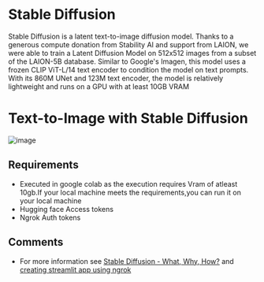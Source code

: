 # Stable Diffusion 
Stable Diffusion is a latent text-to-image diffusion model. Thanks to a generous compute donation from Stability AI and support from LAION, we were able to train a Latent Diffusion Model on 512x512 images from a subset of the LAION-5B database. Similar to Google's Imagen, this model uses a frozen CLIP ViT-L/14 text encoder to condition the model on text prompts. With its 860M UNet and 123M text encoder, the model is relatively lightweight and runs on a GPU with at least 10GB VRAM

# Text-to-Image with Stable Diffusion

![image](https://user-images.githubusercontent.com/106483459/209474631-3ae678c0-b6a4-4f46-b08d-069a2661fc3d.png)

## Requirements

- Executed in google colab as the execution requires Vram of atleast 10gb.If your local machine meets the requirements,you can run it on your local machine 
- Hugging face Access tokens
- Ngrok Auth tokens

## Comments 

- For more information see [Stable Diffusion - What, Why, How?](https://youtu.be/ltLNYA3lWAQ) and [creating streamlit app using ngrok](https://youtu.be/MUD-pBOnvdo)

